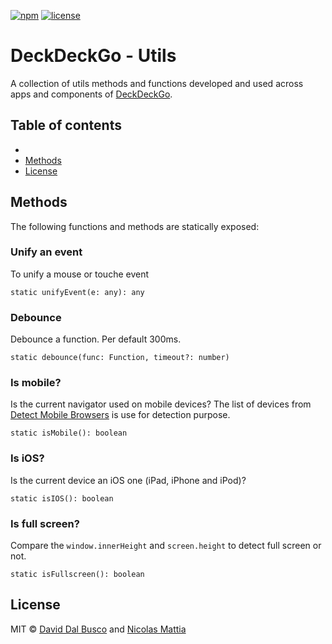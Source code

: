 [![npm][npm-badge]][npm-badge-url]
[![license][npm-license]][npm-license-url]

[npm-badge]: https://img.shields.io/npm/v/@deckdeckgo/utils
[npm-badge-url]: https://www.npmjs.com/package/@deckdeckgo/utils
[npm-license]: https://img.shields.io/npm/l/@deckdeckgo/utils
[npm-license-url]: https://github.com/deckgo/deckdeckgo/blob/main/utils/utils/LICENSE

# DeckDeckGo - Utils

A collection of utils methods and functions developed and used across apps and components of [DeckDeckGo].

## Table of contents

-
- [Methods](#methods)
- [License](#license)

## Methods

The following functions and methods are statically exposed:

### Unify an event

To unify a mouse or touche event

```
static unifyEvent(e: any): any
```

### Debounce

Debounce a function. Per default 300ms.

```
static debounce(func: Function, timeout?: number)
```

### Is mobile?

Is the current navigator used on mobile devices? The list of devices from [Detect Mobile Browsers](http://detectmobilebrowsers.com) is use for detection purpose.

```
static isMobile(): boolean
```

### Is iOS?

Is the current device an iOS one (iPad, iPhone and iPod)?

```
static isIOS(): boolean
```

### Is full screen?

Compare the `window.innerHeight` and `screen.height` to detect full screen or not.

```
static isFullscreen(): boolean
```

## License

MIT © [David Dal Busco](mailto:david.dalbusco@outlook.com) and [Nicolas Mattia](mailto:nicolas@nmattia.com)

[deckdeckgo]: https://deckdeckgo.com
